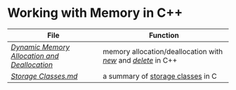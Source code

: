 # Working with Memory in C++

| File | Function |
| ---- | -------- |
| [_Dynamic Memory Allocation and Deallocation_]() | memory allocation/deallocation with [_new_]() and [_delete_]() in C++ | 
| [_Storage Classes.md_]() | a summary of [storage classes](...) in C |
